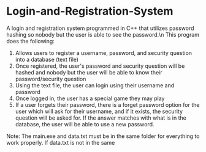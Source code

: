 # Login-and-Registration-System
A login and registration system programmed in C++ that utilizes password hashing so nobody but the user is able to see the password.\n
This program does the following:
1. Allows users to register a username, password, and security question into a database (text file)
2. Once registered, the user's password and security question will be hashed and nobody but the user will be able to know their password/security question
3. Using the text file, the user can login using their username and password
4. Once logged in, the user has a special game they may play
5. If a user forgets their password, there is a forget password option for the user which will ask for their username, and if it exists, the security question will be asked for. If the answer matches with what is in the database, the user will be able to use a new password.

Note: The main.exe and data.txt must be in the same folder for everything to work properly. If data.txt is not in the same 
